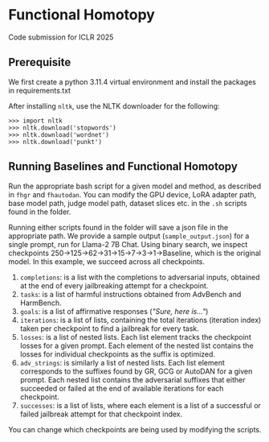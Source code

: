 # Functional Homotopy
Code submission for ICLR 2025

## Prerequisite
We first create a python 3.11.4 virtual environment and install the packages in requirements.txt

After installing `nltk`, use the NLTK downloader for the following:
```
>>> import nltk
>>> nltk.download('stopwords')
>>> nltk.download('wordnet')
>>> nltk.download('punkt')
```

## Running Baselines and Functional Homotopy
Run the appropriate bash script for a given model and method, as described in `fhgr` and `fhautodan`. You can modify the GPU device, LoRA adapter path, base model path, judge model path, dataset slices etc. in the `.sh` scripts found in the folder. 

Running either scripts found in the folder will save a json file in the appropriate path. We provide a sample output (`sample_output.json`) for a single prompt, run for Llama-2 7B Chat. Using binary search, we inspect checkpoints 250->125->62->31->15->7->3->1->Baseline, which is the original model. In this example, we succeed across all checkpoints.

1. `completions`: is a list with the completions to adversarial inputs, obtained at the end of every jailbreaking attempt for a checkpoint.
2. `tasks`: is a list of harmful instructions obtained from AdvBench and HarmBench.
3. `goals`: is a list of affirmative responses (*"Sure, here is..."*)
4. `iterations`: is a list of lists, containing the total iterations (iteration index) taken per checkpoint to find a jailbreak for every task.
5. `losses`: is a list of nested lists. Each list element tracks the checkpoint losses for a given prompt. Each element of the nested list contains the losses for individual checkpoints as the suffix is optimized.
6. `adv_strings`: is similarly a list of nested lists. Each list element corresponds to the suffixes found by GR, GCG or AutoDAN for a given prompt. Each nested list contains the adversarial suffixes that either succeeded or failed at the end of available iterations for each checkpoint.
7. `successes`: is a list of lists, where each element is a list of a successful or failed jailbreak attempt for that checkpoint index. 

You can change which checkpoints are being used by modifying the scripts. 
